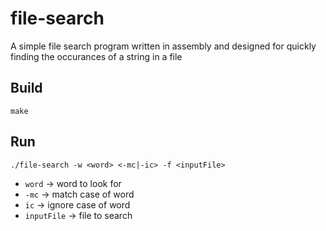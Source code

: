 # file-search
A simple file search program written in assembly and designed for quickly finding the occurances of a string in a file

Build
---------
`make`

Run
---------
`./file-search -w <word> <-mc|-ic> -f <inputFile>`

* `word`      -> word to look for
* `-mc`       -> match case of word
* `ic`        -> ignore case of word
* `inputFile` -> file to search


